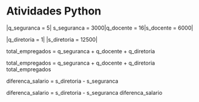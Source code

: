 # Atividades Python

|q_seguranca = 5| s_seguranca = 3000|q_docente = 16|s_docente = 6000|

|q_diretoria = 1|
|s_diretoria = 12500|

total_empregados = q_seguranca + q_docente + q_diretoria

total_empregados = q_seguranca + q_docente + q_diretoria
total_empregados

diferenca_salario = s_diretoria - s_seguranca

diferenca_salario = s_diretoria - s_seguranca
diferenca_salario

